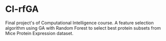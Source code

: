 # CI-rfGA
Final project's of Computational Intelligence course. A feature selection algorithm using GA with Random Forest to select best protein subsets from Mice Protein Expression dataset.
